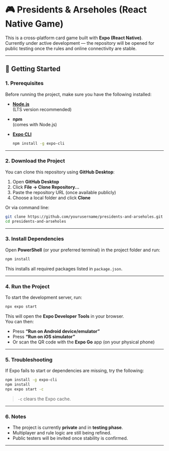 # 🎮 Presidents & Arseholes (React Native Game)

This is a cross-platform card game built with **Expo (React Native)**.  
Currently under active development — the repository will be opened for public testing once the rules and online connectivity are stable.

---

## 🚀 Getting Started

### 1. Prerequisites

Before running the project, make sure you have the following installed:

- **[Node.js](https://nodejs.org/en)**  
  (LTS version recommended)

- **npm**  
  (comes with Node.js)

- **[Expo CLI](https://docs.expo.dev/more/expo-cli/)**  
  ```bash
  npm install -g expo-cli
  ```

---

### 2. Download the Project

You can clone this repository using **GitHub Desktop**:

1. Open **GitHub Desktop**  
2. Click **File → Clone Repository...**  
3. Paste the repository URL (once available publicly)  
4. Choose a local folder and click **Clone**

Or via command line:

```bash
git clone https://github.com/yourusername/presidents-and-arseholes.git
cd presidents-and-arseholes
```

---

### 3. Install Dependencies

Open **PowerShell** (or your preferred terminal) in the project folder and run:

```bash
npm install
```

This installs all required packages listed in `package.json`.

---

### 4. Run the Project

To start the development server, run:

```bash
npx expo start
```

This will open the **Expo Developer Tools** in your browser.  
You can then:

- Press **“Run on Android device/emulator”**  
- Press **“Run on iOS simulator”**  
- Or scan the QR code with the **Expo Go** app (on your physical phone)

---

### 5. Troubleshooting

If Expo fails to start or dependencies are missing, try the following:

```bash
npm install -g expo-cli
npm install
npx expo start -c
```

> `-c` clears the Expo cache.

---

### 6. Notes

- The project is currently **private** and in **testing phase**.  
- Multiplayer and rule logic are still being refined.  
- Public testers will be invited once stability is confirmed.

---
